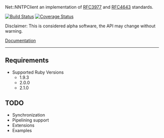 Net::NNTPClient an implementation of [RFC3977](http://tools.ietf.org/html/rfc3977)
and [RFC4643](http://tools.ietf.org/html/rfc4643) standards.

[![Build Status](https://travis-ci.org/cjlucas/ruby-net-nntpclient.svg?branch=master)](https://travis-ci.org/cjlucas/ruby-net-nntpclient)
[![Coverage Status](https://coveralls.io/repos/cjlucas/ruby-net-nntpclient/badge.png?branch=master)](https://coveralls.io/r/cjlucas/ruby-net-nntpclient?branch=master)

Disclaimer: This is considered alpha software, the API may change without warning.

[Documentation](http://rubydoc.info/github/cjlucas/ruby-net-nntpclient/master/frames)

---

## Requirements ##
- Supported Ruby Versions
  - 1.9.3
  - 2.0.0
  - 2.1.0

## TODO ##
- Synchronization
- Pipelining support
- Extensions
- Examples
